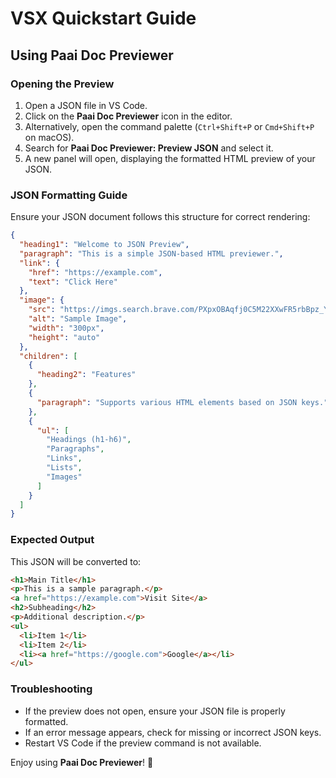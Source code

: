 # VSX Quickstart Guide

## Using Paai Doc Previewer

### Opening the Preview
1. Open a JSON file in VS Code.
2. Click on the **Paai Doc Previewer** icon in the editor.
3. Alternatively, open the command palette (`Ctrl+Shift+P` or `Cmd+Shift+P` on macOS).
4. Search for **Paai Doc Previewer: Preview JSON** and select it.
5. A new panel will open, displaying the formatted HTML preview of your JSON.

### JSON Formatting Guide
Ensure your JSON document follows this structure for correct rendering:

```json
{
  "heading1": "Welcome to JSON Preview",
  "paragraph": "This is a simple JSON-based HTML previewer.",
  "link": {
    "href": "https://example.com",
    "text": "Click Here"
  },
  "image": {
    "src": "https://imgs.search.brave.com/PXpxOBAqfj0C5M22XXwFR5rbBpz_YzHt1C7E2ym0bnM/rs:fit:500:0:0:0/g:ce/aHR0cHM6Ly9tZWRp/YS5pc3RvY2twaG90/by5jb20vaWQvOTA3/NjA1MTAyL3Bob3Rv/L2hhbmRzb21lLW1h/bi5qcGc_cz02MTJ4/NjEyJnc9MCZrPTIw/JmM9eXVTcnJZMi1T/ZkRGVDNUNFlrRG16/cUE3WThJeTFfSHhT/emFnWnFtc2JwMD0",
    "alt": "Sample Image",
    "width": "300px",
    "height": "auto"
  },
  "children": [
    {
      "heading2": "Features"
    },
    {
      "paragraph": "Supports various HTML elements based on JSON keys."
    },
    {
      "ul": [
        "Headings (h1-h6)",
        "Paragraphs",
        "Links",
        "Lists",
        "Images"
      ]
    }
  ]
}
```

### Expected Output
This JSON will be converted to:

```html
<h1>Main Title</h1>
<p>This is a sample paragraph.</p>
<a href="https://example.com">Visit Site</a>
<h2>Subheading</h2>
<p>Additional description.</p>
<ul>
  <li>Item 1</li>
  <li>Item 2</li>
  <li><a href="https://google.com">Google</a></li>
</ul>
```

### Troubleshooting
- If the preview does not open, ensure your JSON file is properly formatted.
- If an error message appears, check for missing or incorrect JSON keys.
- Restart VS Code if the preview command is not available.

Enjoy using **Paai Doc Previewer**! 🚀